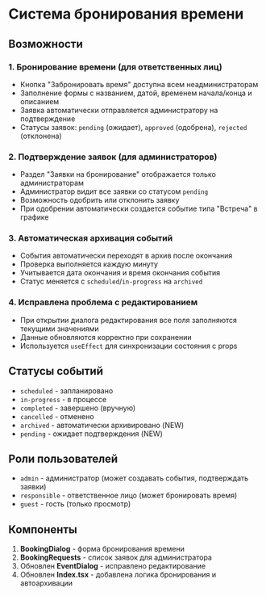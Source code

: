# Система бронирования времени

## Возможности

### 1. Бронирование времени (для ответственных лиц)
- Кнопка "Забронировать время" доступна всем неадминистраторам
- Заполнение формы с названием, датой, временем начала/конца и описанием
- Заявка автоматически отправляется администратору на подтверждение
- Статусы заявок: `pending` (ожидает), `approved` (одобрена), `rejected` (отклонена)

### 2. Подтверждение заявок (для администраторов)
- Раздел "Заявки на бронирование" отображается только администраторам
- Администратор видит все заявки со статусом `pending`
- Возможность одобрить или отклонить заявку
- При одобрении автоматически создается событие типа "Встреча" в графике

### 3. Автоматическая архивация событий
- События автоматически переходят в архив после окончания
- Проверка выполняется каждую минуту
- Учитывается дата окончания и время окончания события
- Статус меняется с `scheduled`/`in-progress` на `archived`

### 4. Исправлена проблема с редактированием
- При открытии диалога редактирования все поля заполняются текущими значениями
- Данные обновляются корректно при сохранении
- Используется `useEffect` для синхронизации состояния с props

## Статусы событий

- `scheduled` - запланировано
- `in-progress` - в процессе
- `completed` - завершено (вручную)
- `cancelled` - отменено
- `archived` - автоматически архивировано (NEW)
- `pending` - ожидает подтверждения (NEW)

## Роли пользователей

- `admin` - администратор (может создавать события, подтверждать заявки)
- `responsible` - ответственное лицо (может бронировать время)
- `guest` - гость (только просмотр)

## Компоненты

1. **BookingDialog** - форма бронирования времени
2. **BookingRequests** - список заявок для администратора
3. Обновлен **EventDialog** - исправлено редактирование
4. Обновлен **Index.tsx** - добавлена логика бронирования и автоархивации

